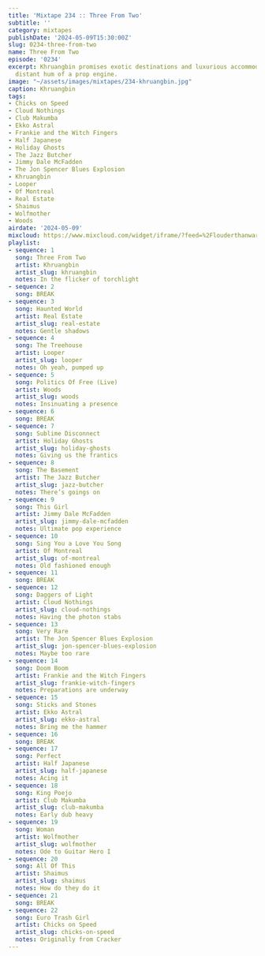 ```yaml
---
title: 'Mixtape 234 :: Three From Two'
subtitle: ''
category: mixtapes
publishDate: '2024-05-09T15:30:00Z'
slug: 0234-three-from-two
name: Three From Two
episode: '0234'
excerpt: Khruangbin promises exotic destinations and luxurious accommodations in the
  distant hum of a prop engine.
image: "~/assets/images/mixtapes/234-khruangbin.jpg"
caption: Khruangbin
tags:
- Chicks on Speed
- Cloud Nothings
- Club Makumba
- Ekko Astral
- Frankie and the Witch Fingers
- Half Japanese
- Holiday Ghosts
- The Jazz Butcher
- Jimmy Dale McFadden
- The Jon Spencer Blues Explosion
- Khruangbin
- Looper
- Of Montreal
- Real Estate
- Shaimus
- Wolfmother
- Woods
airdate: '2024-05-09'
mixcloud: https://www.mixcloud.com/widget/iframe/?feed=%2Flouderthanwar%2Fthe-mixtape-234-three-from-two-2024-05-09%2F&hide_artwork=1&hide_cover=1
playlist:
- sequence: 1
  song: Three From Two
  artist: Khruangbin
  artist_slug: khruangbin
  notes: In the flicker of torchlight
- sequence: 2
  song: BREAK
- sequence: 3
  song: Haunted World
  artist: Real Estate
  artist_slug: real-estate
  notes: Gentle shadows
- sequence: 4
  song: The Treehouse
  artist: Looper
  artist_slug: looper
  notes: Oh yeah, pumped up
- sequence: 5
  song: Politics Of Free (Live)
  artist: Woods
  artist_slug: woods
  notes: Insinuating a presence
- sequence: 6
  song: BREAK
- sequence: 7
  song: Sublime Disconnect
  artist: Holiday Ghosts
  artist_slug: holiday-ghosts
  notes: Giving us the frantics
- sequence: 8
  song: The Basement
  artist: The Jazz Butcher
  artist_slug: jazz-butcher
  notes: There’s goings on
- sequence: 9
  song: This Girl
  artist: Jimmy Dale McFadden
  artist_slug: jimmy-dale-mcfadden
  notes: Ultimate pop experience
- sequence: 10
  song: Sing You a Love You Song
  artist: Of Montreal
  artist_slug: of-montreal
  notes: Old fashioned enough
- sequence: 11
  song: BREAK
- sequence: 12
  song: Daggers of Light
  artist: Cloud Nothings
  artist_slug: cloud-nothings
  notes: Having the photon stabs
- sequence: 13
  song: Very Rare
  artist: The Jon Spencer Blues Explosion
  artist_slug: jon-spencer-blues-explosion
  notes: Maybe too rare
- sequence: 14
  song: Doom Boom
  artist: Frankie and the Witch Fingers
  artist_slug: frankie-witch-fingers
  notes: Preparations are underway
- sequence: 15
  song: Sticks and Stones
  artist: Ekko Astral
  artist_slug: ekko-astral
  notes: Bring me the hammer
- sequence: 16
  song: BREAK
- sequence: 17
  song: Perfect
  artist: Half Japanese
  artist_slug: half-japanese
  notes: Acing it
- sequence: 18
  song: King Poejo
  artist: Club Makumba
  artist_slug: club-makumba
  notes: Early dub heavy
- sequence: 19
  song: Woman
  artist: Wolfmother
  artist_slug: wolfmother
  notes: Ode to Guitar Hero I
- sequence: 20
  song: All Of This
  artist: Shaimus
  artist_slug: shaimus
  notes: How do they do it
- sequence: 21
  song: BREAK
- sequence: 22
  song: Euro Trash Girl
  artist: Chicks on Speed
  artist_slug: chicks-on-speed
  notes: Originally from Cracker
---
```


